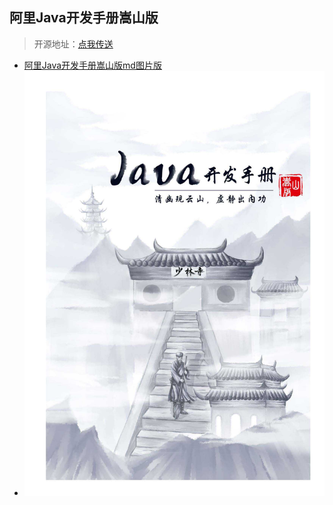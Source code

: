 ## 阿里Java开发手册嵩山版

> 开源地址：[点我传送](https://github.com/alibaba/p3cgithub.com)
- [阿里Java开发手册嵩山版md图片版](资料/书籍/阿里Java开发手册嵩山版/阿里Java开发手册嵩山版.md)
- ![阿里Java开发手册嵩山版封面](./阿里Java开发手册嵩山版/阿里Java开发手册嵩山版资料/Java开发手册（嵩山版）_页面_01.jpg)